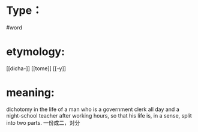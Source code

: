 # Type：
#word 
# etymology: 
[[dicha-]]
[[tome]]
[[-y]]
# meaning: 
dichotomy in the life of a man who is a government clerk all day and a night-school teacher after working hours, so that his life is, in a sense, split into two parts.
一份成二，对分